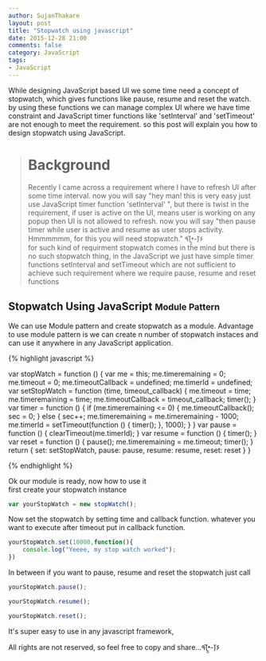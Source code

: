 ```yaml
---
author: SujanThakare
layout: post
title: "Stopwatch using javascript"
date: 2015-12-28 21:00
comments: false
category: JavaScript
tags:
- JavaScript
---
```

 
 
 While designing JavaScript based UI we some time need a concept of stopwatch,  which gives functions like pause, resume and reset the watch. by using these functions we can manage complex UI where we have time constraint and JavaScript timer functions like 'setInterval' and 'setTimeout' are not enough to meet the requirement. so this post will explain you how to design stopwatch using JavaScript.
 
># Background
>Recently I came across a requirement where I have to refresh UI after some time interval. now you will say "hey man! this is very easy just use JavaScript timer function 'setInterval' ", but there is twist in the requirement, if user is active on the UI, means user is working on any popup then UI is not allowed to refresh. now you will say "then pause timer while user is active and resume as user stops activity. Hmmmmmm, for this you will need stopwatch." ٩(•̮̮̃-̃)۶ <br> 
for such kind of requirment stopwatch comes in the mind but there is no such stopwatch thing, in the JavaScript we just have simple timer functions setInterval and setTimeout which are not sufficient to achieve such requirement where we require pause, resume and reset functions


## Stopwatch Using JavaScript <small>Module Pattern</small>


We can use Module pattern and create stopwatch as a module.
Advantage to use module pattern is we can create n number of stopwatch instaces and can use it anywhere in any JavaScript application.

{% highlight javascript %}

var stopWatch = function () {
    var me = this;
    me.timeremaining = 0;
    me.timeout = 0;
    me.timeoutCallback = undefined;
    me.timerId = undefined;
    var setStopWatch = function (time, timeout_callback) {
        me.timeout = time;
        me.timeremaining = time;
        me.timeoutCallback = timeout_callback;
        timer();
    }
    var timer = function () {
        if (me.timeremaining <= 0) {
            me.timeoutCallback();
            sec = 0;
        } else {
            sec++;
            me.timeremaining = me.timeremaining - 1000;
            me.timerId = setTimeout(function () {
                timer();
            }, 1000);
        }
    }
    var pause = function () {
        clearTimeout(me.timerId);
    }
    var resume = function () {
        timer();
    }
    var reset = function () {
        pause();
        me.timeremaining = me.timeout;
        timer();
    }
    return {
        set: setStopWatch,
        pause: pause,
        resume: resume,
        reset: reset
    }
}

{% endhighlight %}

Ok our module is ready, now how to use it
<br>
first create your stopwatch instance

~~~javascript
var yourStopWatch = new stopWatch();
~~~

Now set the stopwatch by setting time and callback function. whatever you want to execute after timeout put in callback function.

~~~javascript
yourStopWatch.set(10000,function(){
    console.log("Yeeee, my stop watch worked");
})
~~~

In between if you want to pause, resume and reset the stopwatch just call 

~~~javascript
yourStopWatch.pause();

yourStopWatch.resume();

yourStopWatch.reset();
~~~

It's super easy to use in any javascript framework,

All rights are not reserved, so feel free to copy and share...٩(•̮̮̃-̃)۶  
